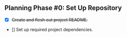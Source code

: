 ## **Planning Phase #0:** Set Up Repository

- [x] ~~Create and flesh out project README.~~
- [] Set up required project dependencies.
